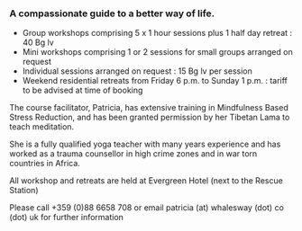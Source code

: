 ### A compassionate guide to a better way of life.
- Group workshops comprising 5 x 1 hour sessions plus 1 half day retreat : 40 Bg lv
- Mini workshops comprising 1 or 2 sessions for small groups arranged on request
- Individual sessions arranged on request : 15 Bg lv per session
- Weekend residential retreats from Friday 6 p.m. to Sunday 1 p.m. : tariff to be advised at time of booking

The course facilitator, Patricia, has extensive training in Mindfulness Based Stress Reduction, and has been granted permission by her Tibetan Lama to teach meditation.

She is a fully qualified yoga teacher with many years experience and has worked as a trauma counsellor in high crime zones and in war torn countries in Africa.

All workshop and retreats are held at Evergreen Hotel (next to the Rescue Station)

Please call +359 (0)88 6658 708 or email patricia (at) whalesway (dot) co (dot) uk for further information
